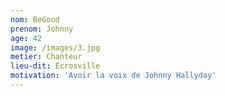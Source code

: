 ```yaml
---
nom: BeGood
prenom: Johnny
age: 42
image: /images/3.jpg
metier: Chanteur
lieu-dit: Ecrosville
motivation: 'Avoir la voix de Johnny Hallyday'
---
```

